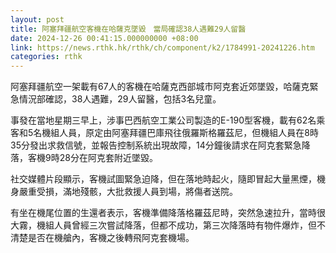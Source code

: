 ```yaml
---
layout: post
title: 阿塞拜疆航空客機在哈薩克墜毀　當局確認38人遇難29人留醫
date: 2024-12-26 00:41:15.000000000 +08:00
link: https://news.rthk.hk/rthk/ch/component/k2/1784991-20241226.htm
categories: rthk
---
```


阿塞拜疆航空一架載有67人的客機在哈薩克西部城市阿克套近郊墜毀，哈薩克緊急情況部確認，38人遇難，29人留醫，包括3名兒童。

事發在當地星期三早上，涉事巴西航空工業公司製造的E-190型客機，載有62名乘客和5名機組人員，原定由阿塞拜疆巴庫飛往俄羅斯格羅茲尼，但機組人員在8時35分發出求救信號，並報告控制系統出現故障，14分鐘後請求在阿克套緊急降落，客機9時28分在阿克套附近墜毀。

社交媒體片段顯示，客機試圖緊急迫降，但在落地時起火，隨即冒起大量黑煙，機身嚴重受損，滿地殘骸，大批救援人員到場，將傷者送院。

有坐在機尾位置的生還者表示，客機準備降落格羅茲尼時，突然急速拉升，當時很大霧，機組人員曾經三次嘗試降落，但都不成功，第三次降落時有物件爆炸，但不清楚是否在機艙內，客機之後轉飛阿克套機場。
